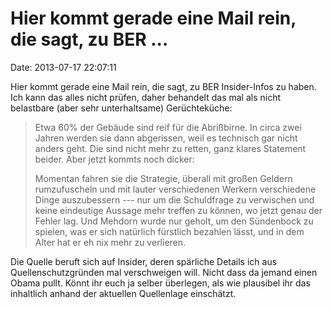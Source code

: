 Hier kommt gerade eine Mail rein, die sagt, zu BER \...
=======================================================

Date: 2013-07-17 22:07:11

Hier kommt gerade eine Mail rein, die sagt, zu BER Insider-Infos zu
haben. Ich kann das alles nicht prüfen, daher behandelt das mal als
nicht belastbare (aber sehr unterhaltsame) Gerüchteküche:

> Etwa 60% der Gebäude sind reif für die Abrißbirne. In circa zwei
> Jahren werden sie dann abgerissen, weil es technisch gar nicht anders
> geht. Die sind nicht mehr zu retten, ganz klares Statement beider.
> Aber jetzt kommts noch dicker:
>
> Momentan fahren sie die Strategie, überall mit großen Geldern
> rumzufuscheln und mit lauter verschiedenen Werkern verschiedene Dinge
> auszubessern --- nur um die Schuldfrage zu verwischen und keine
> eindeutige Aussage mehr treffen zu können, wo jetzt genau der Fehler
> lag. Und Mehdorn wurde nur geholt, um den Sündenbock zu spielen, was
> er sich natürlich fürstlich bezahlen lässt, und in dem Alter hat er eh
> nix mehr zu verlieren.

Die Quelle beruft sich auf Insider, deren spärliche Details ich aus
Quellenschutzgründen mal verschweigen will. Nicht dass da jemand einen
Obama pullt. Könnt ihr euch ja selber überlegen, als wie plausibel ihr
das inhaltlich anhand der aktuellen Quellenlage einschätzt.
